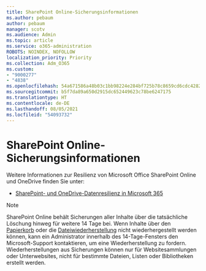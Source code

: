 ```yaml
---
title: SharePoint Online-Sicherungsinformationen
ms.author: pebaum
author: pebaum
manager: scotv
ms.audience: Admin
ms.topic: article
ms.service: o365-administration
ROBOTS: NOINDEX, NOFOLLOW
localization_priority: Priority
ms.collection: Adm_O365
ms.custom:
- "9000277"
- "4838"
ms.openlocfilehash: 54a671586a48b03c1bb98224e284bf725b78c8659cd6cdc428218cde5d99b841
ms.sourcegitcommit: b5f7da89a650d2915dc652449623c78be6247175
ms.translationtype: HT
ms.contentlocale: de-DE
ms.lasthandoff: 08/05/2021
ms.locfileid: "54093732"
---
```

# <a name="sharepoint-online-backup-information"></a>SharePoint Online-Sicherungsinformationen

Weitere Informationen zur Resilienz von Microsoft Office SharePoint Online und OneDrive finden Sie unter:

- [SharePoint- und OneDrive-Datenresilienz in Microsoft 365](https://docs.microsoft.com/compliance/assurance/assurance-sharepoint-onedrive-data-resiliency)

> [!NOTE]
> SharePoint Online behält Sicherungen aller Inhalte über die tatsächliche Löschung hinweg für weitere 14 Tage bei. Wenn Inhalte über den [Papierkorb](https://support.microsoft.com/office/restore-deleted-items-from-the-site-collection-recycle-bin-5fa924ee-16d7-487b-9a0a-021b9062d14b) oder die [Dateiwiederherstellung](https://support.microsoft.com/office/restore-your-onedrive-fa231298-759d-41cf-bcd0-25ac53eb8a15) nicht wiederhergestellt werden können, kann ein Administrator innerhalb des 14-Tage-Fensters den Microsoft-Support kontaktieren, um eine Wiederherstellung zu fordern. Wiederherstellungen aus Sicherungen können nur für Websitesammlungen oder Unterwebsites, nicht für bestimmte Dateien, Listen oder Bibliotheken erstellt werden.
